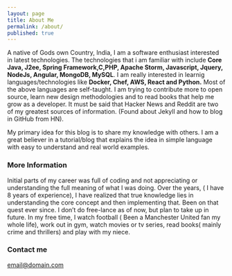 ```yaml
---
layout: page
title: About Me
permalink: /about/
published: true
---
```

A native of Gods own Country, India, I am a software enthusiast interested in latest technologies. The technologies that i am familiar with include **Core Java, J2ee, Spring Framework,C,PHP, Apache Storm, Javascript, Jquery, NodeJs, Angular, MongoDB, MySQL**. I am really interested in learnig languages/technologies like **Docker, Chef, AWS, React and Python.**
Most of the above languages are self-taught. I am trying to contribute more to open source, learn new design methodologies and to read books that help me grow as a developer. It must be said that Hacker News and Reddit are two of my greatest sources of information. (Found about Jekyll and how to blog in GitHub from HN).

My primary idea for this blog is to share my knowledge with others. I am a great believer in a tutorial/blog that explains the idea in simple language with easy to understand and real world examples.


### More Information

Initial parts of my career was full of coding and not appreciating or understanding the full meaning of what I was doing.  Over the years, ( I have 8 years of experience), I have realized that true knowledge lies in understanding the core concept and then implementing that. Been on that quest ever since. I don’t do free-lance as of now, but plan to take up  in future. In my free time, I watch football ( Been a Manchester United fan my whole life), work out in gym, watch movies or tv series, read books( mainly crime and thrillers) and play with my niece.


### Contact me

[email@domain.com](mailto:shabin.hashim@gmail.com)
